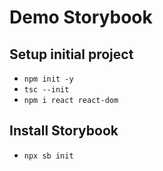 # Demo Storybook

## Setup initial project
- `npm init -y`
- `tsc --init`
- `npm i react react-dom`

## Install Storybook
- `npx sb init`